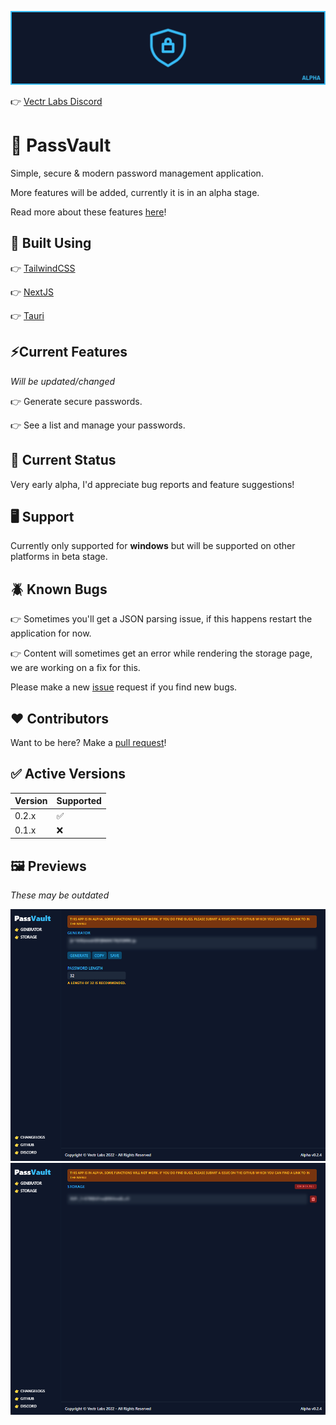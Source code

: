 ![Banner](/assets/banner_logo.png)

👉 [Vectr Labs Discord](https://discord.gg/wVYCMYsZ2K)

# 🔐 PassVault
Simple, secure &amp; modern password management application.

More features will be added, currently it is in an alpha stage.

Read more about these features [here](https://github.com/Vectr-Labs/PassVault/discussions/4)!

## 🚀 Built Using
👉 [TailwindCSS](https://tailwindcss.com/)

👉 [NextJS](https://nextjs.org/)

👉 [Tauri](https://tauri.app/)

## ⚡Current Features
*Will be updated/changed*

👉 Generate secure passwords.

👉 See a list and manage your passwords.

## 🧪 Current Status
Very early alpha, I'd appreciate bug reports and feature suggestions!

## 🖥️ Support
Currently only supported for **windows** but will be supported on other platforms in beta stage.

## 🪲 Known Bugs
👉 Sometimes you'll get a JSON parsing issue, if this happens restart the application for now.

👉 Content will sometimes get an error while rendering the storage page, we are working on a fix for this.

Please make a new [issue](https://github.com/Vectr-Labs/PassVault/issues) request if you find new bugs.

## ❤️ Contributors
Want to be here? Make a [pull request](https://github.com/Vectr-Labs/PassVault/pulls)!

## ✅ Active Versions
| Version | Supported          |
| ------- | ------------------ |
| 0.2.x   | :white_check_mark: |
| 0.1.x   | :x:                |

## 🖼️ Previews
*These may be outdated*

![Generator](/assets/passvault-alpha_generator.png)
![Generator](/assets/passvault-alpha_storage.png)
